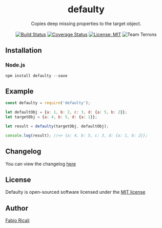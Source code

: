 <div align="center">
<h1>defaulty</h1>
Copies deep missing properties to the target object.
<br/><br/>
<a href="https://travis-ci.org/fabioricali/defaulty" target="_blank"><img src="https://travis-ci.org/fabioricali/defaulty.svg?branch=master" title="Build Status"/></a>
<a href="https://coveralls.io/github/fabioricali/defaulty?branch=master" target="_blank"><img src="https://coveralls.io/repos/github/fabioricali/defaulty/badge.svg?branch=master&1" title="Coverage Status"/></a>
<a href="https://opensource.org/licenses/MIT" target="_blank"><img src="https://img.shields.io/badge/License-MIT-yellow.svg" title="License: MIT"/></a>
<img src="https://img.shields.io/badge/team-terrons-orange.svg" title="Team Terrons"/>
</div>

## Installation

### Node.js
```
npm install defaulty --save
```

## Example

```javascript
const defaulty = require('defaulty');

let defaultObj = {a: 1, b: 2, c: 3, d: {a: 5, b: 2}};
let targetObj = {a: 4, b: 5, d: {a: 1}};

let result = defaulty(targetObj, defaultObj);

console.log(result); //=> {a: 4, b: 5, c: 3, d: {a: 1, b: 2}};
```

## Changelog
You can view the changelog <a target="_blank" href="https://github.com/fabioricali/defaulty/blob/master/CHANGELOG.md">here</a>

## License
Defaulty is open-sourced software licensed under the <a target="_blank" href="http://opensource.org/licenses/MIT">MIT license</a>

## Author
<a target="_blank" href="http://rica.li">Fabio Ricali</a>